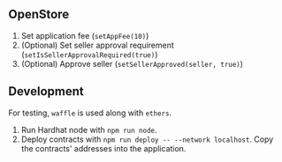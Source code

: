 ## OpenStore

1. Set application fee (`setAppFee(10)`)
2. (Optional) Set seller approval requirement (`setIsSellerApprovalRequired(true)`)
3. (Optional) Approve seller (`setSellerApproved(seller, true)`)

## Development

For testing, `waffle` is used along with `ethers`.

1. Run Hardhat node with `npm run node`.
2. Deploy contracts with `npm run deploy -- --network localhost`.
   Copy the contracts' addresses into the application.
